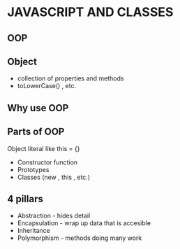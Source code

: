 # JAVASCRIPT AND CLASSES

## OOP

## Object 
- collection of properties and methods
- toLowerCase() , etc.

## Why use OOP

## Parts of OOP 
Object literal like this = {}

- Constructor function
- Prototypes
- Classes (new , this , etc.)


## 4 pillars
- Abstraction - hides detail
- Encapsulation - wrap up data that is accesible
- Inheritance
- Polymorphism - methods doing many work 

